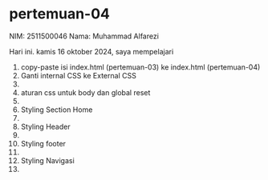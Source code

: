 # pertemuan-04

 NIM: 2511500046
 Nama: Muhammad Alfarezi

 Hari ini. kamis 16 oktober 2024, saya mempelajari
 <ol>
 <li> copy-paste isi index.html (pertemuan-03) ke index.html (pertemuan-04) </li>
 <li> Ganti internal CSS ke External CSS <li>
 <li> aturan css untuk body dan global reset <li>
 <li> Styling Section Home <li>
 <li> Styling Header <li>
 <li> Styling footer <li>
 <li> Styling Navigasi <li>
 <ol>
